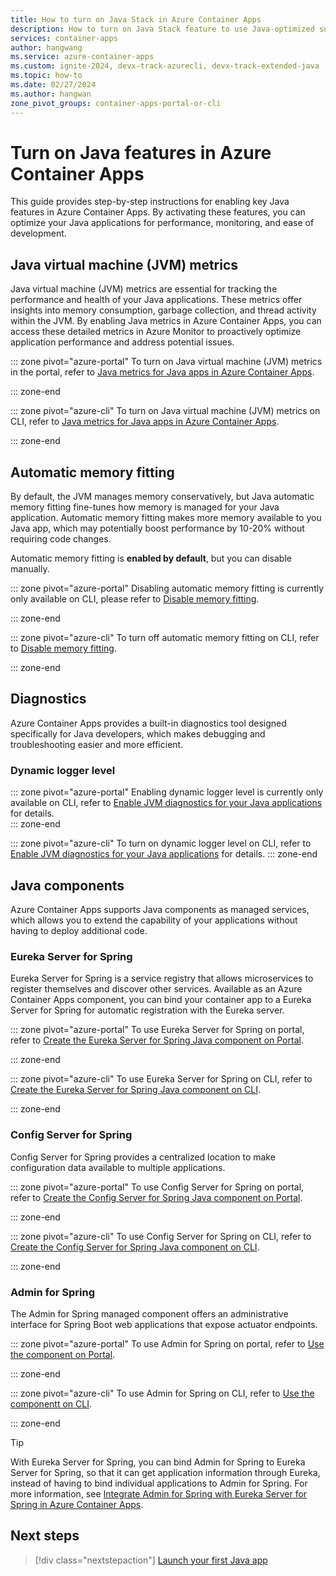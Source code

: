 ```yaml
---
title: How to turn on Java Stack in Azure Container Apps
description: How to turn on Java Stack feature to use Java-optimized support in Azure Container Apps
services: container-apps
author: hangwang
ms.service: azure-container-apps
ms.custom: ignite-2024, devx-track-azurecli, devx-track-extended-java
ms.topic: how-to
ms.date: 02/27/2024
ms.author: hangwan
zone_pivot_groups: container-apps-portal-or-cli
---
```


# Turn on Java features in Azure Container Apps

This guide provides step-by-step instructions for enabling key Java features in Azure Container Apps. By activating these features, you can optimize your Java applications for performance, monitoring, and ease of development. 

## Java virtual machine (JVM) metrics

Java virtual machine (JVM) metrics are essential for tracking the performance and health of your Java applications. These metrics offer insights into memory consumption, garbage collection, and thread activity within the JVM. By enabling Java metrics in Azure Container Apps, you can access these detailed metrics in Azure Monitor to proactively optimize application performance and address potential issues.

::: zone pivot="azure-portal"
To turn on Java virtual machine (JVM) metrics in the portal, refer to [Java metrics for Java apps in Azure Container Apps](java-metrics.md?tabs=create&pivots=azure-portal#configuration).

::: zone-end

::: zone pivot="azure-cli"
To turn on Java virtual machine (JVM) metrics on CLI, refer to [Java metrics for Java apps in Azure Container Apps](java-metrics.md?tabs=create&pivots=azure-cli#configuration).  

::: zone-end

## Automatic memory fitting
By default, the JVM manages memory conservatively, but Java automatic memory fitting fine-tunes how memory is managed for your Java application. Automatic memory fitting makes more memory available to you Java app, which may potentially boost performance by 10-20% without requiring code changes.

Automatic memory fitting is **enabled by default**, but you can disable manually.

::: zone pivot="azure-portal"
Disabling automatic memory fitting is currently only available on CLI, please refer to [Disable memory fitting](java-memory-fit.md?tabs=create#disable-memory-fitting).

::: zone-end

::: zone pivot="azure-cli"
To turn off automatic memory fitting on CLI, refer to [Disable memory fitting](java-memory-fit.md?tabs=create#disable-memory-fitting).  

::: zone-end

## Diagnostics
Azure Container Apps provides a built-in diagnostics tool designed specifically for Java developers, which makes debugging and troubleshooting easier and more efficient.

### Dynamic logger level

::: zone pivot="azure-portal"
Enabling dynamic logger level is currently only available on CLI, refer to [Enable JVM diagnostics for your Java applications](java-dynamic-log-level.md?enable-jvm-diagnostics-for-your-java-applications) for details.  
::: zone-end

::: zone pivot="azure-cli"
To turn on dynamic logger level on CLI, refer to [Enable JVM diagnostics for your Java applications](java-dynamic-log-level.md?enable-jvm-diagnostics-for-your-java-applications) for details.
::: zone-end

## Java components

Azure Container Apps supports Java components as managed services, which allows you to extend the capability of your applications without having to deploy additional code.

### Eureka Server for Spring

Eureka Server for Spring is a service registry that allows microservices to register themselves and discover other services. Available as an Azure Container Apps component, you can bind your container app to a Eureka Server for Spring for automatic registration with the Eureka server.

::: zone pivot="azure-portal"
To use Eureka Server for Spring on portal, refer to [Create the Eureka Server for Spring Java component on Portal](java-eureka-server.md?tabs=azure-portal#create-the-eureka-server-for-spring-java-component).

::: zone-end

::: zone pivot="azure-cli"
To use Eureka Server for Spring on CLI, refer to [Create the Eureka Server for Spring Java component on CLI](java-eureka-server.md?tabs=azure-cli#create-the-eureka-server-for-spring-java-component).

::: zone-end

### Config Server for Spring

Config Server for Spring provides a centralized location to make configuration data available to multiple applications. 

::: zone pivot="azure-portal"
To use Config Server for Spring on portal, refer to [Create the Config Server for Spring Java component on Portal](java-config-server.md?tabs=azure-portal#create-the-config-server-for-spring-java-component).

::: zone-end

::: zone pivot="azure-cli"
To use Config Server for Spring on CLI, refer to [Create the Config Server for Spring Java component on CLI](java-config-server.md?tabs=azure-cli#create-the-config-server-for-spring-java-component).

::: zone-end

### Admin for Spring
The Admin for Spring managed component offers an administrative interface for Spring Boot web applications that expose actuator endpoints. 

::: zone pivot="azure-portal"
To use Admin for Spring on portal, refer to [Use the component on Portal](java-admin.md?tabs=azure-portal).

::: zone-end

::: zone pivot="azure-cli"
To use Admin for Spring on CLI, refer to [Use the componentt on CLI](java-admin.md?tabs=azure-cli).

::: zone-end

> [!TIP]
> With Eureka Server for Spring, you can bind Admin for Spring to Eureka Server for Spring, so that it can get application information through Eureka, instead of having to bind individual applications to Admin for Spring. For more information, see [Integrate Admin for Spring with Eureka Server for Spring in Azure Container Apps](java-admin-eureka-integration.md).


## Next steps

> [!div class="nextstepaction"]
> [Launch your first Java app](java-get-started.md)
